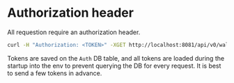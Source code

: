 # Authorization header

All requestion require an authorization header.
```bash
curl -H "Authorization: <TOKEN>" -XGET http://localhost:8081/api/v0/wallet/1
```

Tokens are saved on the `Auth` DB table, and all tokens are loaded during the startup into the env to prevent querying the DB for every request. It is
best to send a few tokens in advance.
